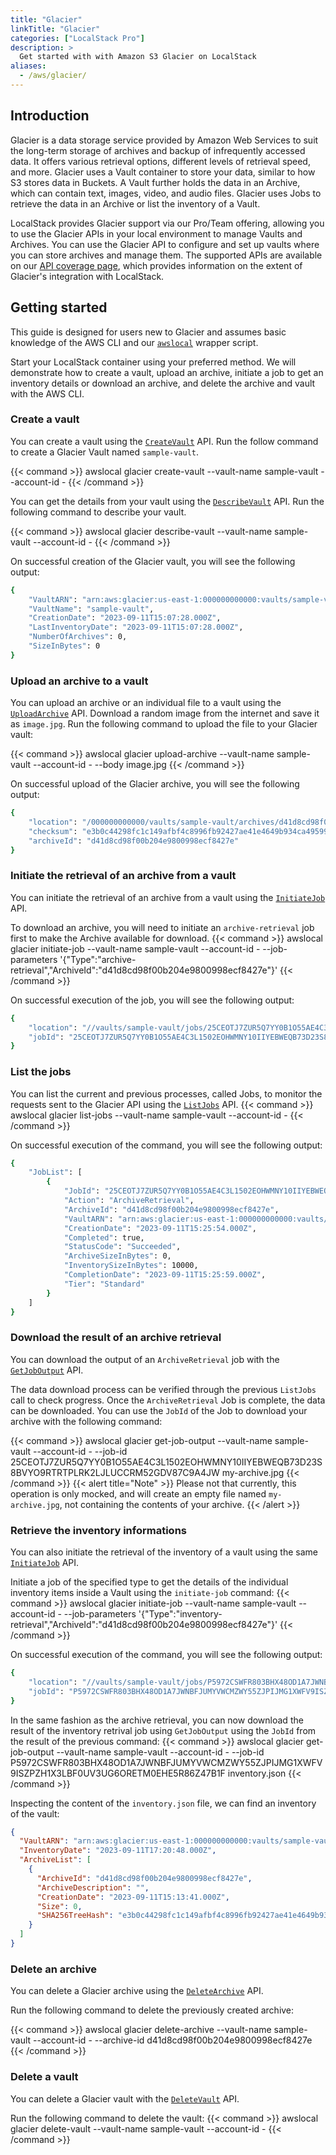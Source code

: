 ```yaml
---
title: "Glacier"
linkTitle: "Glacier"
categories: ["LocalStack Pro"]
description: >
  Get started with with Amazon S3 Glacier on LocalStack
aliases:
  - /aws/glacier/
---
```


## Introduction

Glacier is a data storage service provided by Amazon Web Services to suit the long-term storage of archives and backup of infrequently accessed data.
It offers various retrieval options, different levels of retrieval speed, and more.
Glacier uses a Vault container to store your data, similar to how S3 stores data in Buckets.
A Vault further holds the data in an Archive, which can contain text, images, video, and audio files.
Glacier uses Jobs to retrieve the data in an Archive or list the inventory of a Vault.

LocalStack provides Glacier support via our Pro/Team offering, allowing you to use the Glacier APIs in your local environment to manage Vaults and Archives.
You can use the Glacier API to configure and set up vaults where you can store archives and manage them.
The supported APIs are available on our [API coverage page](https://docs.localstack.cloud/references/coverage/coverage_glacier/), which provides information on the extent of Glacier's integration with LocalStack.

## Getting started

This guide is designed for users new to Glacier and assumes basic knowledge of the AWS CLI and our [`awslocal`](https://github.com/localstack/awscli-local) wrapper script.

Start your LocalStack container using your preferred method.
We will demonstrate how to create a vault, upload an archive, initiate a job to get an inventory details or download an archive, and delete the archive and vault with the AWS CLI.

### Create a vault

You can create a vault using the [`CreateVault`](https://docs.aws.amazon.com/amazonglacier/latest/dev/api-vault-put.html) API.
Run the follow command to create a Glacier Vault named `sample-vault`.

{{< command >}}
   awslocal glacier create-vault --vault-name sample-vault --account-id -
{{< /command >}}


You can get the details from your vault using the [`DescribeVault`](https://docs.aws.amazon.com/amazonglacier/latest/dev/api-vault-get.html) API.
Run the following command to describe your vault.

{{< command >}}
   awslocal glacier describe-vault --vault-name sample-vault --account-id -
{{< /command >}}

On successful creation of the Glacier vault, you will see the following output:

```bash
{
    "VaultARN": "arn:aws:glacier:us-east-1:000000000000:vaults/sample-vault",
    "VaultName": "sample-vault",
    "CreationDate": "2023-09-11T15:07:28.000Z",
    "LastInventoryDate": "2023-09-11T15:07:28.000Z",
    "NumberOfArchives": 0,
    "SizeInBytes": 0
}
```

### Upload an archive to a vault

You can upload an archive or an individual file to a vault using the [`UploadArchive`](https://docs.aws.amazon.com/amazonglacier/latest/dev/api-archive-post.html) API.
Download a random image from the internet and save it as `image.jpg`.
Run the following command to upload the file to your Glacier vault:

{{< command >}}
   awslocal glacier upload-archive --vault-name sample-vault --account-id - --body image.jpg
{{< /command >}}

On successful upload of the Glacier archive, you will see the following output:

```bash
{
    "location": "/000000000000/vaults/sample-vault/archives/d41d8cd98f00b204e9800998ecf8427e",
    "checksum": "e3b0c44298fc1c149afbf4c8996fb92427ae41e4649b934ca495991b7852b855",
    "archiveId": "d41d8cd98f00b204e9800998ecf8427e"
}
```

### Initiate the retrieval of an archive from a vault

You can initiate the retrieval of an archive from a vault using the [`InitiateJob`](https://docs.aws.amazon.com/amazonglacier/latest/dev/api-initiate-job-post.html) API.

To download an archive, you will need to initiate an `archive-retrieval` job first to make the Archive available for download.
{{< command >}}
   awslocal glacier initiate-job --vault-name sample-vault  --account-id - --job-parameters '{"Type":"archive-retrieval","ArchiveId":"d41d8cd98f00b204e9800998ecf8427e"}'
{{< /command >}}

On successful execution of the job, you will see the following output:

```bash
{
    "location": "//vaults/sample-vault/jobs/25CEOTJ7ZUR5Q7YY0B1O55AE4C3L1502EOHWMNY10IIYEBWEQB73D23S8BVYO9RTRTPLRK2LJLUCCRM52GDV87C9A4JW",
    "jobId": "25CEOTJ7ZUR5Q7YY0B1O55AE4C3L1502EOHWMNY10IIYEBWEQB73D23S8BVYO9RTRTPLRK2LJLUCCRM52GDV87C9A4JW"
}
```

### List the jobs

You can list the current and previous processes, called Jobs, to monitor the requests sent to the Glacier API using the [`ListJobs`](https://docs.aws.amazon.com/amazonglacier/latest/dev/api-jobs-get.html) API.
{{< command >}}
   awslocal glacier list-jobs --vault-name sample-vault --account-id -
{{< /command >}}

On successful execution of the command, you will see the following output:

```bash
{
    "JobList": [
        {
            "JobId": "25CEOTJ7ZUR5Q7YY0B1O55AE4C3L1502EOHWMNY10IIYEBWEQB73D23S8BVYO9RTRTPLRK2LJLUCCRM52GDV87C9A4JW",
            "Action": "ArchiveRetrieval",
            "ArchiveId": "d41d8cd98f00b204e9800998ecf8427e",
            "VaultARN": "arn:aws:glacier:us-east-1:000000000000:vaults/sample-vault",
            "CreationDate": "2023-09-11T15:25:54.000Z",
            "Completed": true,
            "StatusCode": "Succeeded",
            "ArchiveSizeInBytes": 0,
            "InventorySizeInBytes": 10000,
            "CompletionDate": "2023-09-11T15:25:59.000Z",
            "Tier": "Standard"
        }
    ]
}
```

### Download the result of an archive retrieval

You can download the output of an `ArchiveRetrieval` job with the [`GetJobOutput`](https://docs.aws.amazon.com/amazonglacier/latest/dev/api-job-output-get.html) API.

The data download process can be verified through the previous `ListJobs` call to check progress.
Once the `ArchiveRetrieval` Job is complete, the data can be downloaded.
You can use the `JobId` of the Job to download your archive with the following command:

{{< command >}}
   awslocal glacier get-job-output --vault-name sample-vault --account-id - --job-id 25CEOTJ7ZUR5Q7YY0B1O55AE4C3L1502EOHWMNY10IIYEBWEQB73D23S8BVYO9RTRTPLRK2LJLUCCRM52GDV87C9A4JW my-archive.jpg
{{< /command >}}
{{< alert title="Note" >}}
   Please not that currently, this operation is only mocked, and will create an empty file named `my-archive.jpg`, not containing the contents of your archive. 
{{< /alert >}}

### Retrieve the inventory informations

You can also initiate the retrieval of the inventory of a vault using the same [`InitiateJob`](https://docs.aws.amazon.com/amazonglacier/latest/dev/api-initiate-job-post.html) API.

Initiate a job of the specified type to get the details of the individual inventory items inside a Vault using the `initiate-job` command:
{{< command >}}
   awslocal glacier initiate-job --vault-name sample-vault  --account-id - --job-parameters '{"Type":"inventory-retrieval","ArchiveId":"d41d8cd98f00b204e9800998ecf8427e"}'
{{< /command >}}

On successful execution of the command, you will see the following output:

```bash
{
    "location": "//vaults/sample-vault/jobs/P5972CSWFR803BHX48OD1A7JWNBFJUMYVWCMZWY55ZJPIJMG1XWFV9ISZPZH1X3LBF0UV3UG6ORETM0EHE5R86Z47B1F",
    "jobId": "P5972CSWFR803BHX48OD1A7JWNBFJUMYVWCMZWY55ZJPIJMG1XWFV9ISZPZH1X3LBF0UV3UG6ORETM0EHE5R86Z47B1F"
}
```

In the same fashion as the archive retrieval, you can now download the result of the inventory retrival job using `GetJobOutput` using the `JobId` from the result of the previous command:
{{< command >}}
   awslocal glacier get-job-output --vault-name sample-vault --account-id - --job-id P5972CSWFR803BHX48OD1A7JWNBFJUMYVWCMZWY55ZJPIJMG1XWFV9ISZPZH1X3LBF0UV3UG6ORETM0EHE5R86Z47B1F inventory.json
{{< /command >}}

Inspecting the content of the `inventory.json` file, we can find an inventory of the vault:
```json
{
  "VaultARN": "arn:aws:glacier:us-east-1:000000000000:vaults/sample-vault",
  "InventoryDate": "2023-09-11T17:20:48.000Z",
  "ArchiveList": [
    {
      "ArchiveId": "d41d8cd98f00b204e9800998ecf8427e",
      "ArchiveDescription": "",
      "CreationDate": "2023-09-11T15:13:41.000Z",
      "Size": 0,
      "SHA256TreeHash": "e3b0c44298fc1c149afbf4c8996fb92427ae41e4649b934ca495991b7852b855"
    }
  ]
}
```

### Delete an archive

You can delete a Glacier archive using the [`DeleteArchive`](https://docs.aws.amazon.com/amazonglacier/latest/dev/api-archive-delete.html) API.

Run the following command to delete the previously created archive:

{{< command >}}
   awslocal glacier delete-archive --vault-name sample-vault --account-id - --archive-id d41d8cd98f00b204e9800998ecf8427e
{{< /command >}}


### Delete a vault

You can delete a Glacier vault with the [`DeleteVault`](https://docs.aws.amazon.com/amazonglacier/latest/dev/api-vault-delete.html) API.

Run the following command to delete the vault:
{{< command >}}
   awslocal glacier delete-vault --vault-name sample-vault --account-id -
{{< /command >}}
